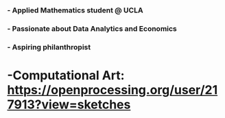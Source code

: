 ### - Applied Mathematics student @ UCLA
### - Passionate about Data Analytics and Economics
### - Aspiring philanthropist

# -Computational Art: https://openprocessing.org/user/217913?view=sketches
